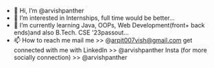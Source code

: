 - 👋 Hi, I’m @arvishpanther
- 👀 I’m interested in Internships, full time would be better...
- 🌱 I’m currently learning Java, OOPs, Web Development(front+ back ends)and also B.Tech. CSE '23passout...
- 📫 How to reach me 
                  mail me >> @arpit007vish@gmail.com
                  get connected with me with LinkedIn >> @arvishpanther
                  Insta (for more socially connection) >> @arvishpanther
<!---
arvishpanther/arvishpanther is a ✨ special ✨ repository because its `README.md` (this file) appears on your GitHub profile.
You can click the Preview link to take a look at your changes.
--->

